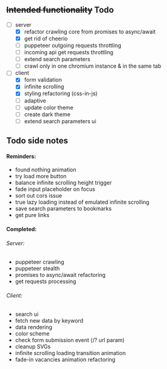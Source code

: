 ## ~~Intended functionality~~ Todo

- [ ] server
  - [x] refactor crawling core from promises to async/await
  - [x] get rid of cheerio
  - [ ] puppeteer outgoing requests throttling
  - [ ] incoming api get requests throttling
  - [ ] extend search parameters
  - [ ] crawl only in one chromium instance & in the same tab
- [ ] client
  - [x] form validation
  - [x] infinite scrolling
  - [x] styling refactoring (css-in-js)
  - [ ] adaptive
  - [ ] update color theme
  - [ ] create dark theme
  - [ ] extend search parameters ui

## Todo side notes

#### Reminders:

- found nothing animation
- try load more button
- balance infinite scrolling height trigger
- fade input placeholder on focus
- sort out cors issue
- true lazy loading instead of emulated infinite scrolling
- save search parameters to bookmarks
- get pure links

#### Completed:

###### Server:

- puppeteer crawling
- puppeteer stealth
- promises to async/await refactoring
- get requests processing

###### Client:

- search ui
- fetch new data by keyword
- data rendering
- color scheme
- check form submission event (/? url param)
- cleanup SVGs
- infinite scrolling loading transition animation
- fade-in vacancies animation refactoring
